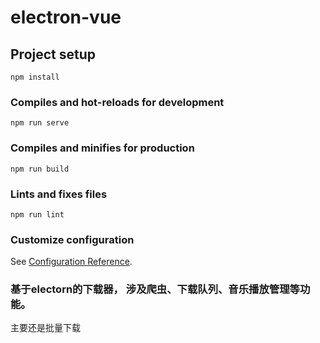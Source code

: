 # electron-vue

## Project setup
```
npm install
```

### Compiles and hot-reloads for development
```
npm run serve
```

### Compiles and minifies for production
```
npm run build
```

### Lints and fixes files
```
npm run lint
```

### Customize configuration
See [Configuration Reference](https://cli.vuejs.org/config/).


### 基于electorn的下载器， 涉及爬虫、下载队列、音乐播放管理等功能。
主要还是批量下载
